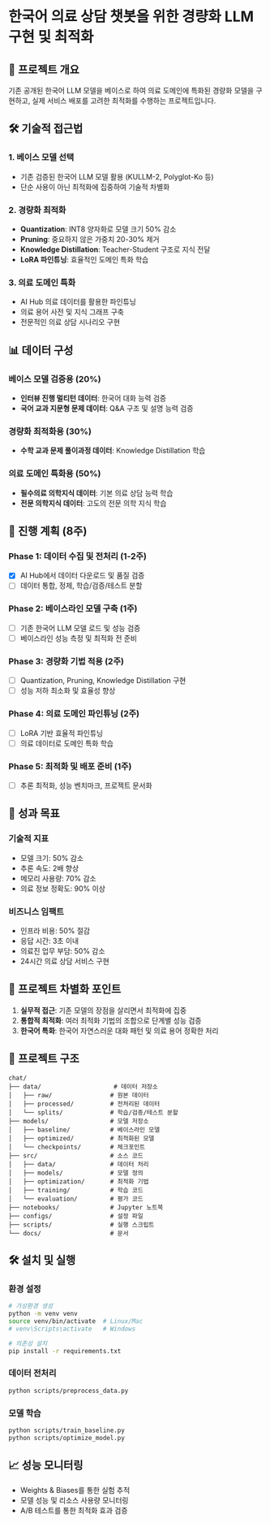 # 한국어 의료 상담 챗봇을 위한 경량화 LLM 구현 및 최적화

## 🎯 프로젝트 개요
기존 공개된 한국어 LLM 모델을 베이스로 하여 의료 도메인에 특화된 경량화 모델을 구현하고, 실제 서비스 배포를 고려한 최적화를 수행하는 프로젝트입니다.

## 🛠️ 기술적 접근법

### 1. 베이스 모델 선택
- 기존 검증된 한국어 LLM 모델 활용 (KULLM-2, Polyglot-Ko 등)
- 단순 사용이 아닌 최적화에 집중하여 기술적 차별화

### 2. 경량화 최적화
- **Quantization**: INT8 양자화로 모델 크기 50% 감소
- **Pruning**: 중요하지 않은 가중치 20-30% 제거
- **Knowledge Distillation**: Teacher-Student 구조로 지식 전달
- **LoRA 파인튜닝**: 효율적인 도메인 특화 학습

### 3. 의료 도메인 특화
- AI Hub 의료 데이터를 활용한 파인튜닝
- 의료 용어 사전 및 지식 그래프 구축
- 전문적인 의료 상담 시나리오 구현

## 📊 데이터 구성

### 베이스 모델 검증용 (20%)
- **인터뷰 진행 멀티턴 데이터**: 한국어 대화 능력 검증
- **국어 교과 지문형 문제 데이터**: Q&A 구조 및 설명 능력 검증

### 경량화 최적화용 (30%)
- **수학 교과 문제 풀이과정 데이터**: Knowledge Distillation 학습

### 의료 도메인 특화용 (50%)
- **필수의료 의학지식 데이터**: 기본 의료 상담 능력 학습
- **전문 의학지식 데이터**: 고도의 전문 의학 지식 학습

## 📅 진행 계획 (8주)

### Phase 1: 데이터 수집 및 전처리 (1-2주)
- [x] AI Hub에서 데이터 다운로드 및 품질 검증
- [ ] 데이터 통합, 정제, 학습/검증/테스트 분할

### Phase 2: 베이스라인 모델 구축 (1주)
- [ ] 기존 한국어 LLM 모델 로드 및 성능 검증
- [ ] 베이스라인 성능 측정 및 최적화 전 준비

### Phase 3: 경량화 기법 적용 (2주)
- [ ] Quantization, Pruning, Knowledge Distillation 구현
- [ ] 성능 저하 최소화 및 효율성 향상

### Phase 4: 의료 도메인 파인튜닝 (2주)
- [ ] LoRA 기반 효율적 파인튜닝
- [ ] 의료 데이터로 도메인 특화 학습

### Phase 5: 최적화 및 배포 준비 (1주)
- [ ] 추론 최적화, 성능 벤치마크, 프로젝트 문서화

## 🎯 성과 목표

### 기술적 지표
- 모델 크기: 50% 감소
- 추론 속도: 2배 향상
- 메모리 사용량: 70% 감소
- 의료 정보 정확도: 90% 이상

### 비즈니스 임팩트
- 인프라 비용: 50% 절감
- 응답 시간: 3초 이내
- 의료진 업무 부담: 50% 감소
- 24시간 의료 상담 서비스 구현

## 🚀 프로젝트 차별화 포인트

1. **실무적 접근**: 기존 모델의 장점을 살리면서 최적화에 집중
2. **통합적 최적화**: 여러 최적화 기법의 조합으로 단계별 성능 검증
3. **한국어 특화**: 한국어 자연스러운 대화 패턴 및 의료 용어 정확한 처리

## 📁 프로젝트 구조
```
chat/
├── data/                    # 데이터 저장소
│   ├── raw/                # 원본 데이터
│   ├── processed/          # 전처리된 데이터
│   └── splits/             # 학습/검증/테스트 분할
├── models/                 # 모델 저장소
│   ├── baseline/           # 베이스라인 모델
│   ├── optimized/          # 최적화된 모델
│   └── checkpoints/        # 체크포인트
├── src/                    # 소스 코드
│   ├── data/               # 데이터 처리
│   ├── models/             # 모델 정의
│   ├── optimization/       # 최적화 기법
│   ├── training/           # 학습 코드
│   └── evaluation/         # 평가 코드
├── notebooks/              # Jupyter 노트북
├── configs/                # 설정 파일
├── scripts/                # 실행 스크립트
└── docs/                   # 문서
```

## 🛠️ 설치 및 실행

### 환경 설정
```bash
# 가상환경 생성
python -m venv venv
source venv/bin/activate  # Linux/Mac
# venv\Scripts\activate   # Windows

# 의존성 설치
pip install -r requirements.txt
```

### 데이터 전처리
```bash
python scripts/preprocess_data.py
```

### 모델 학습
```bash
python scripts/train_baseline.py
python scripts/optimize_model.py
```

## 📈 성능 모니터링
- Weights & Biases를 통한 실험 추적
- 모델 성능 및 리소스 사용량 모니터링
- A/B 테스트를 통한 최적화 효과 검증
